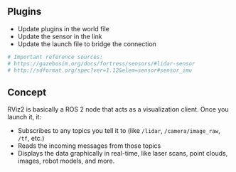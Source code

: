 
## Plugins

- Update plugins in the world file  
- Update the sensor in the link  
- Update the launch file to bridge the connection
```bash
# Important reference sources:
# https://gazebosim.org/docs/fortress/sensors/#lidar-sensor
# http://sdformat.org/spec?ver=1.12&elem=sensor#sensor_imu
```

## Concept
RViz2 is basically a ROS 2 node that acts as a visualization client. Once you launch it, it:

- Subscribes to any topics you tell it to (like `/lidar`, `/camera/image_raw`, `/tf`, etc.)
- Reads the incoming messages from those topics
- Displays the data graphically in real-time, like laser scans, point clouds, images, robot models, and more.
